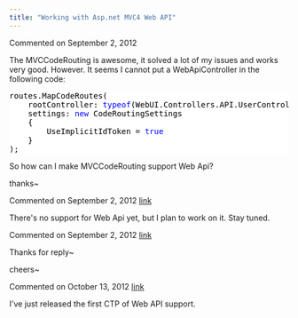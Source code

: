 ```yaml
---
title: "Working with Asp.net MVC4 Web API"
---
```

<div id="post907567" class="discussion-comment op">
   <div class="discussion-header">Commented on 
      <time datetime="2012-09-02T19:19:43.99-07:00" title="2012-09-02T19:19:43.99-07:00">September 2, 2012</time>
   </div>
   <div class="discussion-message">
<p>The MVCCodeRouting is awesome, it solved a lot of my issues and works very good. However. It seems I cannot put a WebApiController in the following code:</p>
<p></p>
<div style="color:black; background-color:white">
<pre>routes.MapCodeRoutes(
	rootController: <span style="color:blue">typeof</span>(WebUI.Controllers.API.UserController),
	settings: <span style="color:blue">new</span> CodeRoutingSettings
	{
		UseImplicitIdToken = <span style="color:blue">true</span>
	}
);
</pre>
</div>
So how can I make MVCCodeRouting support Web Api?
<p></p>
<p>thanks~</p>
</div>
</div>
<div id="post907573" class="discussion-comment">
   <div class="discussion-header">Commented on 
      <time datetime="2012-09-02T20:06:04.527-07:00" title="2012-09-02T20:06:04.527-07:00">September 2, 2012</time> <a href="#post907573" class="post-link">link</a></div>
   <div class="discussion-message"><p>There's no support for Web Api yet, but I plan to work on it. Stay tuned.</p></div>
</div>
<div id="post907578" class="discussion-comment">
   <div class="discussion-header">Commented on 
      <time datetime="2012-09-02T20:53:43.687-07:00" title="2012-09-02T20:53:43.687-07:00">September 2, 2012</time> <a href="#post907578" class="post-link">link</a></div>
   <div class="discussion-message">
<p>Thanks for reply~</p>
<p>cheers~</p>
</div>
</div>
<div id="post926265" class="discussion-comment">
   <div class="discussion-header">Commented on 
      <time datetime="2012-10-13T17:44:30.823-07:00" title="2012-10-13T17:44:30.823-07:00">October 13, 2012</time> <a href="#post926265" class="post-link">link</a></div>
   <div class="discussion-message"><p>I've just released the first CTP of Web API support.</p></div>
</div>
